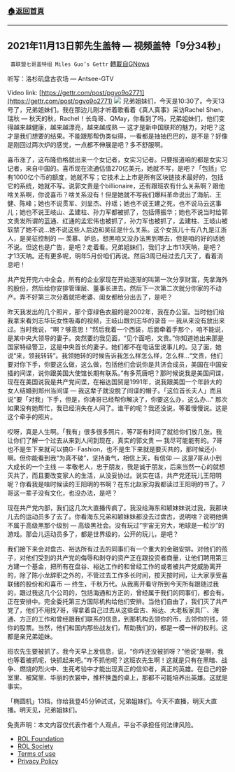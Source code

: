 ###  [:house:返回首頁](https://github.com/ourhimalayas/txt)
---


## 2021年11月13日郭先生盖特 — 视频盖特「9分34秒」
` 喜联盟七哥盖特组 Miles Guo’s Gettr` [轉載自GNews](https://gnews.org/zh-hans/1662479/)

听写：洛杉矶盘古农场 — Antsee-GTV

Video link: [https://gettr.com/post/pgvo9o2771](https://gettr.com/post/pgvo9o2771)
![](https://assets.gnews.org/wp-content/uploads/2021/11/E3410647-B426-4A97-B681-ED2EC361BB77.png)
兄弟姐妹们，今天是10:30了。今天13号了，兄弟姐妹们。我在那边儿刚才听着歌看着《真人真事》采访Rachel Shen，瑞秋 — 秋天的秋，Rachel！长岛哥、QMay，你看到了吗，兄弟姐妹们，他们变得越来越健康，越来越漂亮，越来越成熟 — 这才是新中国联邦的魅力，对吧？这才是我们想要的结果。不能跟那帮伪类似得，一看都是抽抽巴巴的，是不是？好像是刚回过两次炉的感觉，一点都不伸展是吧？多不舒服啊。

喜币涨了，这布隆伯格就出来一个女记者，女实习记者。只要报道咱的都是女实习记者，来自中国的。喜币现在流通估值270亿美元，她就不写，是吧？「包括」它有1000亿个币的额度，她就不写；它技术上上市是所有区块链技术最好的，包括它的系统，她就不写。说郭文贵是个billionaire，还有跟班农有什么关系啊？跟他啥关系啊，你说喜币？啥关系没有！但是她就不写我们爆料革命说出了海航、王健、陈峰；她也不说贯军、刘呈杰、孙瑶；她也不说王建之死，也不说马云这事儿；她也不说王岐山、孟建柱、孙力军都被抓了，包括傅振华；她也不说当时给郭文贵发所谓的蓝通、红通的孟宏伟也被抓了，孙力军也被抓了，孟建柱、王岐山被软禁了她不说…她不说这些人后边和吴征是什么关系。这个女孩儿十有八九是江浙人，是吴征控制的 — 羡慕、妒忌，想黑咱又没办法黑到哪去，但是咱的好的话她不说。但这也是广告，是吧？走着看。兄弟姐妹们，我们才上市13天呐，是吧？才13天呐。还有更多呢，明年5月份咱们再说。然后3周已经过去几天了，看着消息吧！

共产党开完六中全会，所有的企业家现在开始逐渐的叫第一次分享财富，先拿海外的股份，然后给你安排管理层、董事长进去。然后下一次第二次就分你家的不动产。弄不好第三次分着就把老婆、闺女都给分出去了，是吧？

昨天我发出的几个照片，那个穿绿色衣服的是2002年，我在办公室。当时他们给我拿来看刘志华玩女性吸毒的视频，王岐山跟刘志华的录音 — 我从来没有放出来过。当时我说，“啊？够意思！”然后我着一个西装，后面牵着手那个，咱不能说，是某中央大领导的妻子。突然要约我见面，“见个面吧，文贵。”你知道她出来那是国家特级警卫，这是中央首长的妻子。她们都不在电话里说事儿的。见了面，她说“来，领我转转”。我领她转的时候告诉我怎么样怎么样，怎么样…“文贵，他们要对你下手，你要这么做，这么做，包括他们会说你是共济会成员，美国在中国安插的间谍，说你跟美国大使馆长期有联系。”有多荒唐吧？那时候说我是美国间谍，现在在美国说我是共产党间谍，在裕达国贸是1991年，说我跟美国一个年龄大的女人结婚到郑州当间谍 — 我这辈子就没脱了间谍的帽子。「这位首长夫人」而且说“要「对我」下手，但是，你涛哥已经帮你解决了，你要这么办，这么办…” 那次如果没有她帮忙，我已经消失在人间了。谁干的呢？我还没说，等着慢慢说。这是这个牵手的照片。

哎呀，真是人生啊。「我有」很多很多照片，等7哥有时间了就给你们放几张。我让你们了解一个过去从来到人间到现在，真实的郭文贵 — 我尽可能能有的。7哥也不是生下来就可以搞G- Fashion，也不是生下来就是要灭共的，那时候还小啊。但你能看到我“为真不破”，坚持勇气，相信上天，有信仰 — 这是7哥从小到大成长的一个主线 — 孝敬老人，忠于朋友，我是诚于朋友，后来当然一心的就想灭共了，而且要改变家人的生活，从没妥协过。说实在话，共产党还玩儿王阳明呢？你看我是啥时候读的王阳明的书啊？在东北赵家沟我都读过王阳明的书了。7哥这一辈子没有文化，也没办法，是吧？

现在共产党内部，我们这几次大直播传疯了。我没给海东和颖妹妹说过我，我那块儿去的运动员多了去了。你看海东兄弟和颖妹妹都没去过盘古，说明啥？说明他俩不属于高级黑那个级别 — 高级黑社会。没有玩过“宇宙无穷大，地球是一粒沙”的游戏。那会儿运动员多了，都是世界级的，公开的玩儿，是吧？

我们接下来会对盘古、裕达所有过去的同事们有一个重大的金融安排。对他们的孩子，对他们受到的共产党的侮辱和剥夺的资产正在跟投资者商量，让他们聘用第三方建一个基金，把所有在盘谷、裕达工作的和曾经工作的或者被共产党威胁离开的，除了陈小龙辞职之外的，不管过去工作多长时间，按天按时间，让大家享受喜联储的股份和和喜币 — 终生，千秋万代。从我离开看守所到今天所有跟随过我的，跟过我这几个公司的，包括海通和方正的，曾经属于我们的同事们，都会有。正在安排中。完全委托第三方国际机构给他们安排。当他们自由了，我们灭了共产党了，他们不用找7哥，得拿着自己过去从这些盘古、裕达、大老板家具厂、海通、方正的工作和曾经跟我们联系的信息，到那机构去领你的币，去领你的钱，领你的股票。当然，他们和国内那些战友们，帮助我们的，都是一模一样的权利。这都是亲兄弟姐妹。

班农先生要被抓了。我今天早上发信息，说，“你咋还没被抓呀？”他说“是啊，我也等着被抓呢，快抓起来吧。”咋不抓他呢？这班农先生啊！这就是只有在黑暗、战争、燃烧的烈火中、生死考验中才能出现真正的信仰者，真正的英雄。在自己的卧室里、被窝里、华丽的衣裳中，推杯换盏的桌上，那都不可能培养出英雄。这就是事实。

「椭圆机」13档，你给我登45分钟试试，兄弟姐妹们。今天不直播，明天大直播。明天见，兄弟姐妹们。

 

免责声明：本文内容仅代表作者个人观点，平台不承担任何法律风险。

- [ROL Foundation](https://rolfoundation.org/)
- [ROL Society](https://rolsociety.org/)
- [Terms of use](https://gnews.org/terms-of-use-3/)
- [Privacy Policy](https://gnews.org/privacy-policy/)
